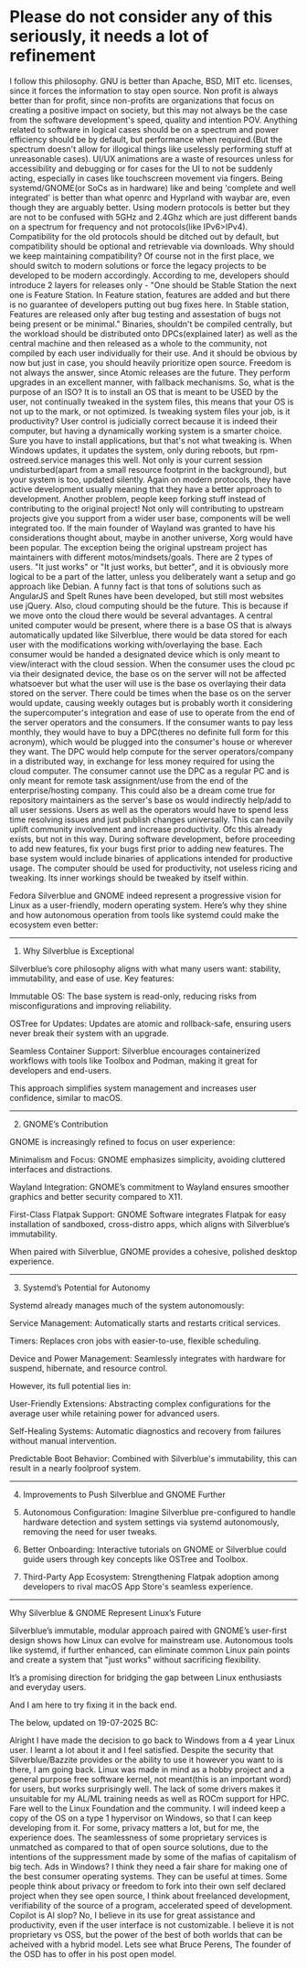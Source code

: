 # Please do not consider any of this seriously, it needs a lot of refinement

I follow this philosophy. GNU is better than Apache, BSD, MIT etc. licenses, since it forces the information to stay open source. Non profit is always better than for profit, since non-profits are organizations that focus on creating a positive impact on society, but this may not always be the case from the software development's speed, quality and intention POV. Anything related to software in logical cases should be on a spectrum and power efficiency should be by default, but performance when required.(But the spectrum doesn't allow for illogical things like uselessly performing stuff at unreasonable cases). UI/UX animations are a waste of resources unless for accessibility and debugging or for cases for the UI to not be suddenly acting, especially in cases like touchscreen movement via fingers. Being systemd/GNOME(or SoCs as in hardware) like and being 'complete and well integrated' is better than what openrc and Hyprland with waybar are, even though they are arguably better. Using modern protocols is better but they are not to be confused with 5GHz and 2.4Ghz which are just different bands on a spectrum  for frequency and not protocols(like IPv6>IPv4). Compatibility for the old protocols should be ditched out by default, but compatibility should be optional and retrievable via downloads. Why should we keep maintaining compatibility? Of course not in the first place, we should switch to modern solutions or force the legacy projects to be developed to be modern accordingly. According to me, developers should introduce 2 layers for releases only - "One should be Stable Station the next one is Feature Station. In Feature station, features are added and but there is no guarantee of developers putting out bug fixes here. In Stable station, Features are released only after bug testing and assestation of bugs not being present or be minimal." Binaries, shouldn't be compiled centrally, but the workload should be distributed onto DPCs(explained later) as well as the central machine and then released as a whole to the community, not compiled by each user individually for their use. And it should be obvious by now but just in case, you should heavily prioritize open source. Freedom is not always the answer, since Atomic releases are the future. They perform upgrades in an excellent manner, with fallback mechanisms. So, what is the purpose of an ISO? It is to install an OS that is meant to be USED by the user, not continually tweaked in the system files, this means that your OS is not up to the mark, or not optimized. Is tweaking system files your job, is it productivity? User control is judicially correct because it is indeed their computer, but having a dynamically working system is a smarter choice. Sure you have to install applications, but that's not what tweaking is. When Windows updates, it updates the system, only during reboots, but rpm-ostreed.service manages this well. Not only is your current session undisturbed(apart from a small resource footprint in the background), but your system is too, updated silently. Again on modern protocols, they have active development usually meaning that they have a better approach to development. Another problem, people keep forking stuff instead of contributing to the original project! Not only will contributing to upstream projects give you support from a wider user base, components will be well integrated too. If the main founder of Wayland was granted to have his considerations thought about, maybe in another universe, Xorg would have been popular. The exception being the original upstream project has maintainers with different motos/mindsets/goals. There are 2 types of users. "It just works" or "It just works, but better", and it is obviously more logical to be a part of the latter, unless you deliberately want a setup and go approach like Debian. A funny fact is that tons of solutions such as AngularJS and Spelt Runes have been developed, but still most websites use jQuery. Also, cloud computing should be the future. This is because if we move onto the cloud there would be several advantages. A central united computer would be present, where there is a base OS that is always automatically updated like Silverblue, there would be data stored for each user with the modifications working with/overlaying the base. Each consumer would be handed a designated device which is only meant to view/interact with the cloud session. When the consumer uses the cloud pc via their designated device, the base os on the server will not be affected whatsoever but what the user will use is the base os overlaying their data stored on the server. There could be times when the base os on the server would update, causing weekly outages but is probably worth it considering the supercomputer's integration and ease of use to operate from the end of the server operators and the consumers. If the consumer wants to pay less monthly, they would have to buy a DPC(theres no definite full form for this acronym), which would be plugged into the consumer's house or wherever they want. The DPC would help compute for the server operators/company in a distributed way, in exchange for less money required for using the cloud computer. The consumer cannot use the DPC as a regular PC and is only meant for remote task assignment/use from the end of the enterprise/hosting company. This could also be a dream come true for repository maintainers as the server's base os would indirectly help/add to all user sessions. Users as well as the operators would have to spend less time resolving issues and just publish changes universally. This can heavily uplift community involvement and increase productivity. Ofc this already exists, but not in this way. During software development, before proceeding to add new features, fix your bugs first prior to adding new features. The base system would include binaries of applications intended for productive usage. The computer should be used for productivity, not useless ricing and tweaking. Its inner workings should be tweaked by itself within.

Fedora Silverblue and GNOME indeed represent a progressive vision for Linux as a user-friendly, modern operating system. Here’s why they shine and how autonomous operation from tools like systemd could make the ecosystem even better:


---

1. Why Silverblue is Exceptional

Silverblue’s core philosophy aligns with what many users want: stability, immutability, and ease of use. Key features:

Immutable OS: The base system is read-only, reducing risks from misconfigurations and improving reliability.

OSTree for Updates: Updates are atomic and rollback-safe, ensuring users never break their system with an upgrade.

Seamless Container Support: Silverblue encourages containerized workflows with tools like Toolbox and Podman, making it great for developers and end-users.


This approach simplifies system management and increases user confidence, similar to macOS.


---

2. GNOME’s Contribution

GNOME is increasingly refined to focus on user experience:

Minimalism and Focus: GNOME emphasizes simplicity, avoiding cluttered interfaces and distractions.

Wayland Integration: GNOME’s commitment to Wayland ensures smoother graphics and better security compared to X11.

First-Class Flatpak Support: GNOME Software integrates Flatpak for easy installation of sandboxed, cross-distro apps, which aligns with Silverblue’s immutability.


When paired with Silverblue, GNOME provides a cohesive, polished desktop experience.


---

3. Systemd’s Potential for Autonomy

Systemd already manages much of the system autonomously:

Service Management: Automatically starts and restarts critical services.

Timers: Replaces cron jobs with easier-to-use, flexible scheduling.

Device and Power Management: Seamlessly integrates with hardware for suspend, hibernate, and resource control.


However, its full potential lies in:

User-Friendly Extensions: Abstracting complex configurations for the average user while retaining power for advanced users.

Self-Healing Systems: Automatic diagnostics and recovery from failures without manual intervention.

Predictable Boot Behavior: Combined with Silverblue's immutability, this can result in a nearly foolproof system.

---

4. Improvements to Push Silverblue and GNOME Further

1. Autonomous Configuration: Imagine Silverblue pre-configured to handle hardware detection and system settings via systemd autonomously, removing the need for user tweaks.


2. Better Onboarding: Interactive tutorials on GNOME or Silverblue could guide users through key concepts like OSTree and Toolbox.


3. Third-Party App Ecosystem: Strengthening Flatpak adoption among developers to rival macOS App Store's seamless experience.

---

Why Silverblue & GNOME Represent Linux’s Future

Silverblue’s immutable, modular approach paired with GNOME’s user-first design shows how Linux can evolve for mainstream use. Autonomous tools like systemd, if further enhanced, can eliminate common Linux pain points and create a system that "just works" without sacrificing flexibility.

It’s a promising direction for bridging the gap between Linux enthusiasts and everyday users.

And I am here to try fixing it in the back end.

The below, updated on 19-07-2025 BC:

Alright I have made the decision to go back to Windows from a 4 year Linux user. I learnt a lot about it and I feel satisfied. Despite the security that Silverblue/Bazzite provides or the ability to use it however you want to is there, I am going back. Linux was made in mind as a hobby project and a general purpose free software kernel, not meant(this is an important word) for users, but works surprisingly well. The lack of some drivers makes it unsuitable for my AL/ML training needs as well as ROCm support for HPC. Fare well to the Linux Foundation and the community. I will indeed keep a copy of the OS on a type 1 hypervisor on Windows, so that I can keep developing from it. For some, privacy matters a lot, but for me, the experience does. The seamlessness of some proprietary services is unmatched as compared to that of open source solutions, due to the intentions of the suppressment made by some of the mafias of capitalism of big tech. Ads in Windows? I think they need a fair share for making one of the best consumer operating systems. They can be useful at times. Some people think about privacy or freedom to fork into their own self declared project when they see open source, I think about freelanced development, verifiability of the source of a program, accelerated speed of development. Copilot is AI slop? No, I believe in its use for great assistance and productivity, even if the user interface is not customizable. I believe it is not proprietary vs OSS, but the power of the best of both worlds that can be acheived with a hybrid model. Lets see what Bruce Perens, The founder of the OSD has to offer in his post open model.

